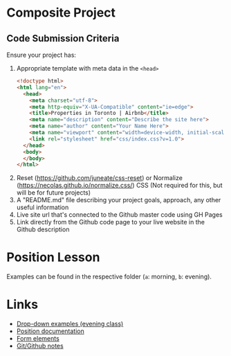 # Composite Project

## Code Submission Criteria

Ensure your project has:

1. Appropriate template with meta data in the `<head>`
    ```html
    <!doctype html>
    <html lang="en">
      <head>
        <meta charset="utf-8">
        <meta http-equiv="X-UA-Compatible" content="ie=edge">
        <title>Properties in Toronto | Airbnb</title>
        <meta name="description" content="Describe the site here">
        <meta name="author" content="Your Name Here">
        <meta name="viewport" content="width=device-width, initial-scale=1">
        <link rel="stylesheet" href="css/index.css?v=1.0">
      </head>
      <body>
      </body>
    </html>
    ```
2. Reset (https://github.com/juneate/css-reset) or Normalize (https://necolas.github.io/normalize.css/) CSS (Not required for this, but will be for future projects)
3. A "README.md" file describing your project goals, approach, any other useful information
4. Live site url that's connected to the Github master code using GH Pages
5. Link directly from the Github code page to your live website in the Github description

# Position Lesson

Examples can be found in the respective folder (`a`: morning, `b`: evening).

# Links
- [Drop-down examples (evening class)](https://codepen.io/roccop/pen/BaazoVa?editors=1100)
- [Position documentation](https://developer.mozilla.org/en-US/docs/Web/CSS/position)
- [Form elements](https://developer.mozilla.org/en-US/docs/Web/HTML/Element/form)
- [Git/Github notes](https://www.notion.so/Git-Github-GH-Pages-Workflow-using-only-VSCode-4260c7c964344eae8d47e3e603de998c)


